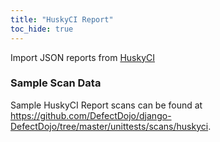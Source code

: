 ```yaml
---
title: "HuskyCI Report"
toc_hide: true
---
```

Import JSON reports from
[HuskyCI](<https://github.com/globocom/huskyCI>)
### Sample Scan Data
Sample HuskyCI Report scans can be found at https://github.com/DefectDojo/django-DefectDojo/tree/master/unittests/scans/huskyci.